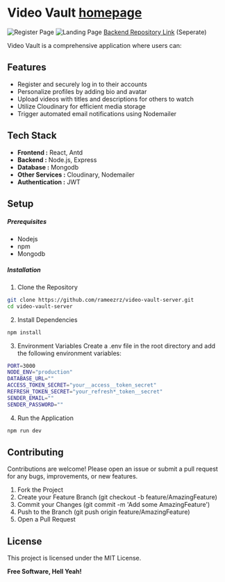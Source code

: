 # Video Vault [homepage](https://video-vault-client.vercel.app)

![Register Page](https://ovq37ygrsuppsjg2.public.blob.vercel-storage.com/Screenshot%202024-07-08%20025822-tBhyb7k5K4dbslm0AIO6cb3ObndDuL.png)
![Landing Page](https://ovq37ygrsuppsjg2.public.blob.vercel-storage.com/Screenshot%202024-07-08%20025808-VDL8ky0X1rTGwNact7HMxhaldRIV9r.png)
[Backend Repository Link](https://github.com/rameezrz/video-vault-client) (Seperate)

Video Vault is a comprehensive application where users can:

## Features

- Register and securely log in to their accounts
- Personalize profiles by adding bio and avatar
- Upload videos with titles and descriptions for others to watch
- Utilize Cloudinary for efficient media storage
- Trigger automated email notifications using Nodemailer

## Tech Stack

- **Frontend :** React, Antd
- **Backend :** Node.js, Express
- **Database :** Mongodb
- **Other Services :** Cloudinary, Nodemailer
- **Authentication :** JWT

## Setup

##### Prerequisites

- Nodejs
- npm
- Mongodb

##### Installation

1. Clone the Repository

```sh
git clone https://github.com/rameezrz/video-vault-server.git
cd video-vault-server
```

2. Install Dependencies

```sh
npm install
```

3. Environment Variables
   Create a .env file in the root directory and add the following environment variables:

```sh
PORT=3000
NODE_ENV="production"
DATABASE_URL=""
ACCESS_TOKEN_SECRET="your__access__token_secret"
REFRESH_TOKEN_SECRET="your_refresh*_token__secret"
SENDER_EMAIL=""
SENDER_PASSWORD=""
```

4. Run the Application

```sh
npm run dev
```

## Contributing

Contributions are welcome! Please open an issue or submit a pull request for any bugs, improvements, or new features.

1. Fork the Project
2. Create your Feature Branch (git checkout -b feature/AmazingFeature)
3. Commit your Changes (git commit -m 'Add some AmazingFeature')
4. Push to the Branch (git push origin feature/AmazingFeature)
5. Open a Pull Request

## License

This project is licensed under the MIT License.

**Free Software, Hell Yeah!**

[//]: # "These are reference links used in the body of this note and get stripped out when the markdown processor does its job. There is no need to format nicely because it shouldn't be seen. Thanks SO - http://stackoverflow.com/questions/4823468/store-comments-in-markdown-syntax"
[dill]: https://github.com/joemccann/dillinger
[git-repo-url]: https://github.com/joemccann/dillinger.git
[john gruber]: http://daringfireball.net
[df1]: http://daringfireball.net/projects/markdown/
[markdown-it]: https://github.com/markdown-it/markdown-it
[Ace Editor]: http://ace.ajax.org
[node.js]: http://nodejs.org
[Twitter Bootstrap]: http://twitter.github.com/bootstrap/
[jQuery]: http://jquery.com
[@tjholowaychuk]: http://twitter.com/tjholowaychuk
[express]: http://expressjs.com
[AngularJS]: http://angularjs.org
[Gulp]: http://gulpjs.com
[PlDb]: https://github.com/joemccann/dillinger/tree/master/plugins/dropbox/README.md
[PlGh]: https://github.com/joemccann/dillinger/tree/master/plugins/github/README.md
[PlGd]: https://github.com/joemccann/dillinger/tree/master/plugins/googledrive/README.md
[PlOd]: https://github.com/joemccann/dillinger/tree/master/plugins/onedrive/README.md
[PlMe]: https://github.com/joemccann/dillinger/tree/master/plugins/medium/README.md
[PlGa]: https://github.com/RahulHP/dillinger/blob/master/plugins/googleanalytics/README.md
